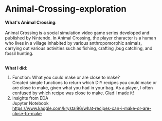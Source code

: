 # Animal-Crossing-exploration

**What's Animal Crossing**:<br>
<br>
Animal Crossing is a social simulation video game series developed and published by Nintendo. In Animal Crossing, the player character is a human who lives in a village inhabited by various anthropomorphic animals, carrying out various activities such as fishing, crafting ,bug catching, and fossil hunting.<br><br>

**What I did:**<br>
1. Function: What you could make or are close to make?  <br>
   Created simple functions to return which DIY recipes you could make or are close to make, given what you had in your bag. As a player, I often confused by which recipe was close to make. Glad I made it!<br>
2. Insights from EDA<br>
Jupyter Notebook<br>
https://www.kaggle.com/krystal96/what-recipes-can-i-make-or-are-close-to-make
